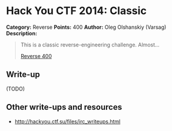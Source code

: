 # Hack You CTF 2014: Classic

**Category:** Reverse
**Points:** 400
**Author:** Oleg Olshanskiy (Varsag)
**Description:**

> This is a classic reverse-engineering challenge. Almost...
>
> [Reverse 400](reverse400)

## Write-up

(TODO)

## Other write-ups and resources

* <http://hackyou.ctf.su/files/irc_writeups.html>
